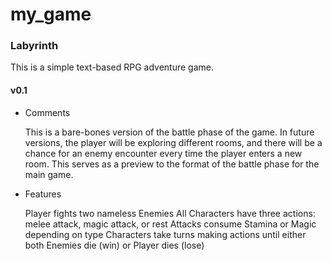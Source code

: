 my_game
=========

### Labyrinth ###

This is a simple text-based RPG adventure game.

#### v0.1 ####

*	Comments
	
	This is a bare-bones version of the battle phase of the game. In future versions, the player will be exploring different rooms, and there will be a chance for an enemy encounter every time the player enters a new room. This serves as a preview to the format of the battle phase for the main game.
		
*	Features
	
	Player fights two nameless Enemies
	All Characters have three actions: melee attack, magic attack, or rest
	Attacks consume Stamina or Magic depending on type
	Characters take turns making actions until either both Enemies die (win) or Player dies (lose)
